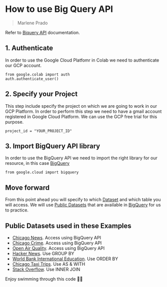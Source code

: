# How to use Big Query API
>Marlene Prado

Refer to [Biquery API](https://cloud.google.com/bigquery/docs/reference/rest) documentation.

## 1. Authenticate
In order to use the Google Cloud Platfomr in Colab we need to authenticate our GCP account. 

```
from google.colab import auth
auth.authenticate_user()
```

## 2. Specify your Project
This step include specify the project on which we are going to work in our GCP Platform. In order to perform this step we need to have a gmail account registered in Google Cloud Platform. We can use the GCP free trial for this purpose.

```
project_id = "YOUR_PROJECT_ID"
```

## 3. Import BigQuery API library
In order to use the BigQuery API we need to import the right library for our resource, in this case [BigQuery](https://cloud.google.com/bigquery/docs/introduction)

```
from google.cloud import bigquery
```
## Move forward
From this point ahead you will specify to which [Dataset](https://cloud.google.com/bigquery/docs/datasets-introand) and which table you will access. We will use [Public Datasets](https://cloud.google.com/bigquery/public-data) that are available in [BigQuery](https://cloud.google.com/bigquery/docs/introduction) for us to practice.

## Public Datasets used in these Examples

- [Chicago News](https://github.com/mtpradoc/BigQueryAPI/blob/main/01_Access_Dataset_Chicago_Crime.ipynb). Access using BigQuery API
- [Chicago Crime](https://github.com/mtpradoc/BigQueryAPI/blob/main/01_Access_Dataset_Chicago_Crime.ipynb). Access using BigQuery API
- [Open Air Quality](https://github.com/mtpradoc/BigQueryAPI/blob/main/02_Access_Dataset_Open_Air_Quality.ipynb). Access using BigQuery API
- [Hacker News](https://github.com/mtpradoc/BigQueryAPI/blob/main/03_Group_By%2C_Having_Dataset_Hacker_News.ipynb). Use GROUP BY
- [World Bank International Education](https://github.com/mtpradoc/BigQueryAPI/blob/main/04_Order_By_Dataset_World_Bank_International_Education.ipynb). Use ORDER BY
- [Chicago Taxi Trips](https://github.com/mtpradoc/BigQueryAPI/blob/main/05_AS_%26_WITH_Dataset_Chicago_Taxi_Trips.ipynb). Use AS & WITH
- [Stack Overflow](https://github.com/mtpradoc/BigQueryAPI/blob/main/06_JOINING_DATA_Dataset_Stack_Overflow.ipynb). Use INNER JOIN

Enjoy swimming through this code 🙋‍♀️
